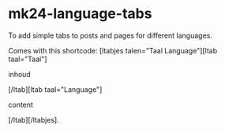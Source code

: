 # mk24-language-tabs
To add simple tabs to posts and pages for different languages. 

Comes with this shortcode:
[ltabjes talen="Taal Language"][ltab taal="Taal"]

inhoud

[/ltab][ltab taal="Language"]

content

[/ltab][/ltabjes].
